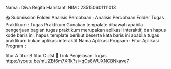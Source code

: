 Nama : Diva Regita Haristanti
NIM : 235150601111013

📤 Submission
Folder Analisis Percobaan : Analisis Percobaan
Folder Tugas Praktikum : Tugas Praktikum
Gunakan tempalate dibawah apabila pengerjaan bagian tugas praktikum merupakan aplikasi interaktif, dan hapus kode baris ini, hapus template berikut beserta kata baris ini apabila tugas praktikum bukan aplikasi interaktif
Nama Aplikasi Program :
Fitur Aplikasi Program :

fitur A
fitur B
fitur C
dst
🔗 Link Penjelasan Tugas
https://youtu.be/mUZBf6m7XRk?si=qOs8WUXNCBNkave7
